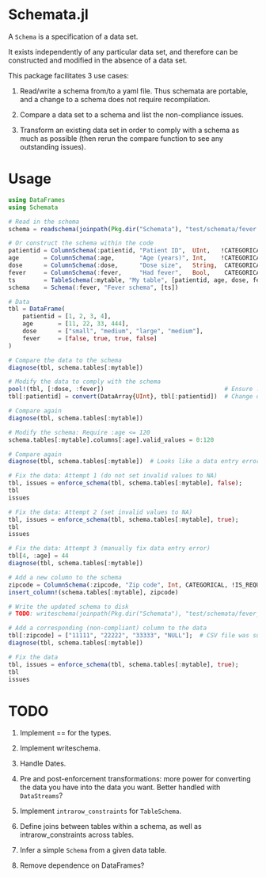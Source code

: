 # Schemata.jl

A `Schema` is a specification of a data set.

It exists independently of any particular data set, and therefore can be constructed and modified in the absence of a data set.

This package facilitates 3 use cases:

1. Read/write a schema from/to a yaml file. Thus schemata are portable, and a change to a schema does not require recompilation.

2. Compare a data set to a schema and list the non-compliance issues.

3. Transform an existing data set in order to comply with a schema as much as possible (then rerun the compare function to see any outstanding issues).


# Usage

```julia
using DataFrames
using Schemata

# Read in the schema
schema = readschema(joinpath(Pkg.dir("Schemata"), "test/schemata/fever.yaml"))

# Or construct the schema within the code
patientid = ColumnSchema(:patientid, "Patient ID",  UInt,   !CATEGORICAL, IS_REQUIRED,  IS_UNIQUE, UInt)
age       = ColumnSchema(:age,       "Age (years)", Int,    !CATEGORICAL, IS_REQUIRED, !IS_UNIQUE, Int)
dose      = ColumnSchema(:dose,      "Dose size",   String,  CATEGORICAL, IS_REQUIRED, !IS_UNIQUE, ["small", "medium", "large"])
fever     = ColumnSchema(:fever,     "Had fever",   Bool,    CATEGORICAL, IS_REQUIRED, !IS_UNIQUE, Bool)
ts        = TableSchema(:mytable, "My table", [patientid, age, dose, fever], [:patientid])
schema    = Schema(:fever, "Fever schema", [ts])

# Data
tbl = DataFrame(
    patientid = [1, 2, 3, 4],
    age       = [11, 22, 33, 444],
    dose      = ["small", "medium", "large", "medium"],
    fever     = [false, true, true, false]
)

# Compare the data to the schema
diagnose(tbl, schema.tables[:mytable])

# Modify the data to comply with the schema
pool!(tbl, [:dose, :fever])                                  # Ensure :dose and :fever contain categorical data
tbl[:patientid] = convert(DataArray{UInt}, tbl[:patientid])  # Change data type

# Compare again
diagnose(tbl, schema.tables[:mytable])

# Modify the schema: Require :age <= 120
schema.tables[:mytable].columns[:age].valid_values = 0:120

# Compare again
diagnose(tbl, schema.tables[:mytable])  # Looks like a data entry error

# Fix the data: Attempt 1 (do not set invalid values to NA)
tbl, issues = enforce_schema(tbl, schema.tables[:mytable], false);
tbl
issues

# Fix the data: Attempt 2 (set invalid values to NA)
tbl, issues = enforce_schema(tbl, schema.tables[:mytable], true);
tbl
issues

# Fix the data: Attempt 3 (manually fix data entry error)
tbl[4, :age] = 44
diagnose(tbl, schema.tables[:mytable])

# Add a new column to the schema
zipcode = ColumnSchema(:zipcode, "Zip code", Int, CATEGORICAL, !IS_REQUIRED, !IS_UNIQUE, 10000:99999)
insert_column!(schema.tables[:mytable], zipcode)

# Write the updated schema to disk
# TODO: writeschema(joinpath(Pkg.dir("Schemata"), "test/schemata/fever_updated.yaml"), schema)

# Add a corresponding (non-compliant) column to the data
tbl[:zipcode] = ["11111", "22222", "33333", "NULL"];  # CSV file was supplied with "NULL" values, forcing eltype to be String.
diagnose(tbl, schema.tables[:mytable])

# Fix the data
tbl, issues = enforce_schema(tbl, schema.tables[:mytable], true);
tbl
issues
```


# TODO

1. Implement == for the types.

2. Implement writeschema.

3. Handle Dates.

4. Pre and post-enforcement transformations: more power for converting the data you have into the data you want. Better handled with `DataStreams`?

5. Implement `intrarow_constraints` for `TableSchema`.

6. Define joins between tables within a schema, as well as intrarow_constraints across tables.

7. Infer a simple `Schema` from a given data table.

8. Remove dependence on DataFrames?
